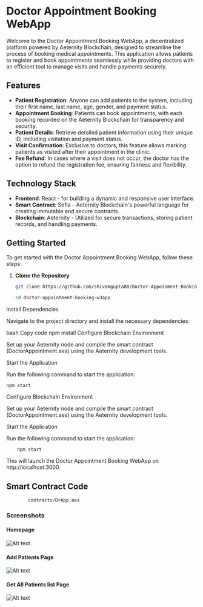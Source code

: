 # Doctor Appointment Booking WebApp

Welcome to the Doctor Appointment Booking WebApp, a decentralized platform powered by Aeternity Blockchain, designed to streamline the process of booking medical appointments. This application allows patients to register and book appointments seamlessly while providing doctors with an efficient tool to manage visits and handle payments securely.

## Features

- **Patient Registration**: Anyone can add patients to the system, including their first name, last name, age, gender, and payment status.
- **Appointment Booking**: Patients can book appointments, with each booking recorded on the Aeternity Blockchain for transparency and security.
- **Patient Details**: Retrieve detailed patient information using their unique ID, including visitation and payment status.
- **Visit Confirmation**: Exclusive to doctors, this feature allows marking patients as visited after their appointment in the clinic.
- **Fee Refund**: In cases where a visit does not occur, the doctor has the option to refund the registration fee, ensuring fairness and flexibility.

## Technology Stack

- **Frontend**: React - for building a dynamic and responsive user interface.
- **Smart Contract**: Sofia - Aeternity Blockchain's powerful language for creating immutable and secure contracts.
- **Blockchain**: Aeternity - Utilized for secure transactions, storing patient records, and handling payments.

## Getting Started

To get started with the Doctor Appointment Booking WebApp, follow these steps:

1. **Clone the Repository**

   ```bash
   git clone https://github.com/shivamgupta88/Doctor-Appoinment-Booking-W3app

   cd doctor-appointment-booking-w3app

Install Dependencies

Navigate to the project directory and install the necessary dependencies:

bash
Copy code
npm install
Configure Blockchain Environment

Set up your Aeternity node and compile the smart contract (DoctorAppointment.aes) using the Aeternity development tools.

Start the Application

Run the following command to start the application:
	
   	npm start

Configure Blockchain Environment

Set up your Aeternity node and compile the smart contract (DoctorAppointment.aes) using the Aeternity development tools.

Start the Application

Run the following command to start the application:

		npm start

This will launch the Doctor Appointment Booking WebApp on http://localhost:3000.

## Smart Contract Code

			contracts/DrApp.aes

### Screenshots

#### Homepage

![Alt text](./images/s1.png "Optional title")

#### Add Patients Page

![Alt text](./images/s2.png "Optional title")


#### Get All Patients list Page


![Alt text](./images/s3.png "Optional title")



	